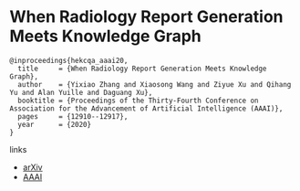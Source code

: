 # When Radiology Report Generation Meets Knowledge Graph

```
@inproceedings{hekcqa_aaai20,
  title     = {When Radiology Report Generation Meets Knowledge Graph},
  author    = {Yixiao Zhang and Xiaosong Wang and Ziyue Xu and Qihang Yu and Alan Yuille and Daguang Xu},
  booktitle = {Proceedings of the Thirty-Fourth Conference on Association for the Advancement of Artificial Intelligence (AAAI)},
  pages	    = {12910--12917},
  year      = {2020}
}
```

links
- [arXiv](https://arxiv.org/abs/2002.08277)
- [AAAI](https://aaai.org/ojs/index.php/AAAI/article/view/6989)